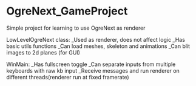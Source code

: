 # OgreNext_GameProject
Simple project for learning to use OgreNext as renderer

LowLevelOgreNext class:
_Used as renderer, does not affect logic
_Has basic utils functions
_Can load meshes, skeleton and animations
_Can blit images to 2d planes (for GUI)

WinMain:
_Has fullscreen toggle
_Can separate inputs from multiple keyboards with raw kb input
_Receive messages and run renderer on different threads(renderer run at fixed framerate)
